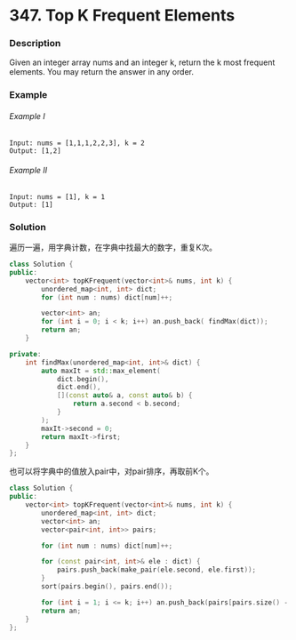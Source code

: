 # 347. Top K Frequent Elements

### Description

Given an integer array nums and an integer k, return the k most frequent elements. You may return the answer in any order.

### Example 

###### Example I

```
Input: nums = [1,1,1,2,2,3], k = 2
Output: [1,2]
```

###### Example II

```
Input: nums = [1], k = 1
Output: [1]
```

### Solution

遍历一遍，用字典计数，在字典中找最大的数字，重复K次。

```c++
class Solution {
public:
    vector<int> topKFrequent(vector<int>& nums, int k) {
        unordered_map<int, int> dict;
        for (int num : nums) dict[num]++;

        vector<int> an;
        for (int i = 0; i < k; i++) an.push_back( findMax(dict));
        return an;
    }

private:
    int findMax(unordered_map<int, int>& dict) {
        auto maxIt = std::max_element(
            dict.begin(),
            dict.end(),
            [](const auto& a, const auto& b) {
                return a.second < b.second; 
            }
        );
        maxIt->second = 0;
        return maxIt->first;
    }
};
```

也可以将字典中的值放入pair中，对pair排序，再取前K个。

```c++
class Solution {
public:
    vector<int> topKFrequent(vector<int>& nums, int k) {
        unordered_map<int, int> dict;
        vector<int> an;
        vector<pair<int, int>> pairs;

        for (int num : nums) dict[num]++;

        for (const pair<int, int>& ele : dict) {
            pairs.push_back(make_pair(ele.second, ele.first));
        }
        sort(pairs.begin(), pairs.end());

        for (int i = 1; i <= k; i++) an.push_back(pairs[pairs.size() - i].second);
        return an;
    }
};
```
